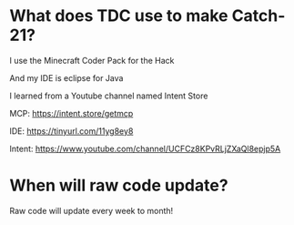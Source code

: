 # What does TDC use to make Catch-21?

I use the Minecraft Coder Pack for the Hack

And my IDE is eclipse for Java

I learned from a Youtube channel named Intent Store

MCP: https://intent.store/getmcp

IDE: https://tinyurl.com/11yg8ey8 
   
Intent: https://www.youtube.com/channel/UCFCz8KPvRLjZXaQl8epjp5A

# When will raw code update?

Raw code will update every week to month!
